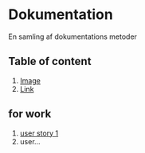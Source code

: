 # Dokumentation
En samling af dokumentations metoder

## Table of content

1. [Image](/Image/README.md#top)
2. [Link](/Link.md)

## for work
1. [user story 1](https://github.com/bent-mortensen/Dokumentation/blob/master/UserStories/user-story-1.md)
2. user...
